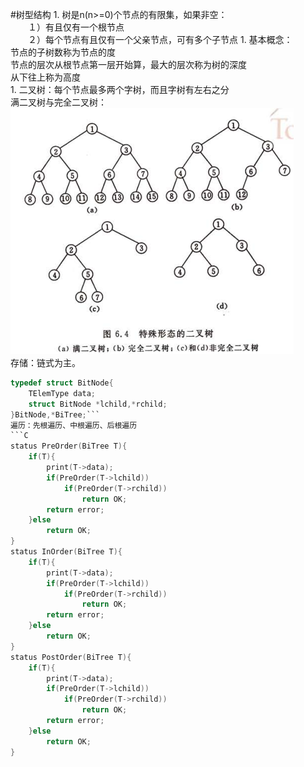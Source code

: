 #树型结构
1. 
树是n(n>=0)个节点的有限集，如果非空：<br>
　　１）有且仅有一个根节点<br>
　　２）每个节点有且仅有一个父亲节点，可有多个子节点
1. 
基本概念：<br>
节点的子树数称为节点的度<br>
节点的层次从根节点第一层开始算，最大的层次称为树的深度<br>
从下往上称为高度<br>
1. 
二叉树：每个节点最多两个字树，而且字树有左右之分<br>
满二叉树与完全二叉树：<br>
![3](1.png)
<br>存储：链式为主。
```C
typedef struct BitNode{
    TElemType data;
    struct BitNode *lchild,*rchild;
}BitNode,*BiTree;```
遍历：先根遍历、中根遍历、后根遍历
```C
status PreOrder(BiTree T){
    if(T){
        print(T->data);
        if(PreOrder(T->lchild))
            if(PreOrder(T->rchild))
                return OK;
        return error;
    }else
        return OK;
}
status InOrder(BiTree T){
    if(T){
        print(T->data);
        if(PreOrder(T->lchild))
            if(PreOrder(T->rchild))
                return OK;
        return error;
    }else
        return OK;
}
status PostOrder(BiTree T){
    if(T){
        print(T->data);
        if(PreOrder(T->lchild))
            if(PreOrder(T->rchild))
                return OK;
        return error;
    }else
        return OK;
}
```